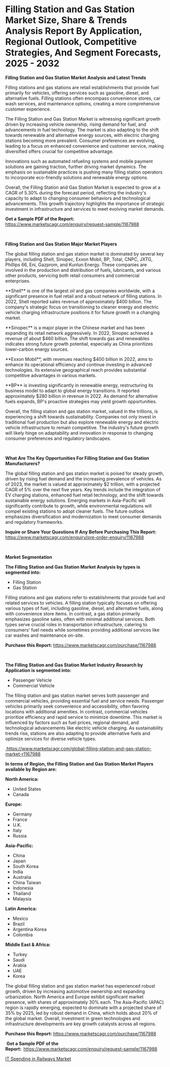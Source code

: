 <p><h1>Filling Station and Gas Station Market Size, Share & Trends Analysis Report By Application, Regional Outlook, Competitive Strategies, And Segment Forecasts, 2025 - 2032</h1></p><p><strong>Filling Station and Gas Station Market Analysis and Latest Trends</strong></p>
<p><p>Filling stations and gas stations are retail establishments that provide fuel primarily for vehicles, offering services such as gasoline, diesel, and alternative fuels. Filling stations often encompass convenience stores, car wash services, and maintenance options, creating a more comprehensive customer experience.</p><p>The Filling Station and Gas Station Market is witnessing significant growth driven by increasing vehicle ownership, rising demand for fuel, and advancements in fuel technology. The market is also adapting to the shift towards renewable and alternative energy sources, with electric charging stations becoming more prevalent. Consumer preferences are evolving, leading to a focus on enhanced convenience and customer service, making diversified offers crucial for competitive advantage. </p><p>Innovations such as automated refueling systems and mobile payment solutions are gaining traction, further driving market dynamics. The emphasis on sustainable practices is pushing many filling station operators to incorporate eco-friendly solutions and renewable energy options. </p><p>Overall, the Filling Station and Gas Station Market is expected to grow at a CAGR of 5.30% during the forecast period, reflecting the industry's capacity to adapt to changing consumer behaviors and technological advancements. This growth trajectory highlights the importance of strategic investment in infrastructure and services to meet evolving market demands.</p></p>
<p><strong>Get a Sample PDF of the Report:&nbsp;</strong> <a href="https://www.marketscagr.com/enquiry/request-sample/1167988?utm_campaign=2942&utm_medium=2&utm_source=Github&utm_content=ia&utm_term=29032025&utm_id=filling-station-and-gas-station">https://www.marketscagr.com/enquiry/request-sample/1167988</a></p>
<p>&nbsp;</p>
<p><strong>Filling Station and Gas Station Major Market Players</strong></p>
<p><p>The global filling station and gas station market is dominated by several key players, including Shell, Sinopec, Exxon Mobil, BP, Total, CNPC, JXTG, Phillips 66, Eni, Gazprom, and Kunlun Energy. These companies are involved in the production and distribution of fuels, lubricants, and various other products, servicing both retail consumers and commercial enterprises.</p><p>**Shell** is one of the largest oil and gas companies worldwide, with a significant presence in fuel retail and a robust network of filling stations. In 2022, Shell reported sales revenue of approximately $400 billion. The company's strategic focus on transitioning to cleaner energy and electric vehicle charging infrastructure positions it for future growth in a changing market.</p><p>**Sinopec** is a major player in the Chinese market and has been expanding its retail network aggressively. In 2022, Sinopec achieved a revenue of about $460 billion. The shift towards gas and renewables indicates strong future growth potential, especially as China prioritizes lower-carbon energy sources.</p><p>**Exxon Mobil**, with revenues reaching $400 billion in 2022, aims to enhance its operational efficiency and continue investing in advanced technologies. Its extensive geographical reach provides substantial competitive advantages in various markets.</p><p>**BP** is investing significantly in renewable energy, restructuring its business model to adapt to global energy transitions. It reported approximately $280 billion in revenue in 2022. As demand for alternative fuels expands, BP's proactive strategies may yield growth opportunities.</p><p>Overall, the filling station and gas station market, valued in the trillions, is experiencing a shift towards sustainability. Companies not only invest in traditional fuel production but also explore renewable energy and electric vehicle infrastructure to remain competitive. The industry's future growth will likely hinge on adaptability and innovation in response to changing consumer preferences and regulatory landscapes.</p></p>
<p>&nbsp;</p>
<p><strong>What Are The Key Opportunities For Filling Station and Gas Station Manufacturers?</strong></p>
<p><p>The global filling station and gas station market is poised for steady growth, driven by rising fuel demand and the increasing prevalence of vehicles. As of 2023, the market is valued at approximately $2 trillion, with a projected CAGR of 5% over the next five years. Key trends include the integration of EV charging stations, enhanced fuel retail technology, and the shift towards sustainable energy solutions. Emerging markets in Asia-Pacific will significantly contribute to growth, while environmental regulations will compel existing stations to adopt cleaner fuels. The future outlook emphasizes diversification and modernization to meet consumer demands and regulatory frameworks.</p></p>
<p><strong>Inquire or Share Your Questions If Any Before Purchasing This Report:</strong> <a href="https://www.marketscagr.com/enquiry/pre-order-enquiry/1167988?utm_campaign=2942&utm_medium=2&utm_source=Github&utm_content=ia&utm_term=29032025&utm_id=filling-station-and-gas-station">https://www.marketscagr.com/enquiry/pre-order-enquiry/1167988</a></p>
<p>&nbsp;</p>
<p><strong>Market Segmentation</strong></p>
<p><strong>The Filling Station and Gas Station Market Analysis by types is segmented into:</strong></p>
<p><ul><li>Filling Station</li><li>Gas Station</li></ul></p>
<p><p>Filling stations and gas stations refer to establishments that provide fuel and related services to vehicles. A filling station typically focuses on offering various types of fuel, including gasoline, diesel, and alternative fuels, along with convenience store items. In contrast, a gas station primarily emphasizes gasoline sales, often with minimal additional services. Both types serve crucial roles in transportation infrastructure, catering to consumers' fuel needs while sometimes providing additional services like car washes and maintenance on-site.</p></p>
<p><strong>Purchase this Report:&nbsp;</strong><a href="https://www.marketscagr.com/purchase/1167988?utm_campaign=2942&utm_medium=2&utm_source=Github&utm_content=ia&utm_term=29032025&utm_id=filling-station-and-gas-station">https://www.marketscagr.com/purchase/1167988</a></p>
<p>&nbsp;</p>
<p><strong>The Filling Station and Gas Station Market Industry Research by Application is segmented into:</strong></p>
<p><ul><li>Passenger Vehicle</li><li>Commercial Vehicle</li></ul></p>
<p><p>The filling station and gas station market serves both passenger and commercial vehicles, providing essential fuel and service needs. Passenger vehicles primarily seek convenience and accessibility, often favoring locations with additional amenities. In contrast, commercial vehicles prioritize efficiency and rapid service to minimize downtime. This market is influenced by factors such as fuel prices, regional demand, and technological advancements like electric vehicle charging. As sustainability trends rise, stations are also adapting to provide alternative fuels and optimize services for diverse vehicle types.</p></p>
<p><a href="https://www.marketscagr.com/global-filling-station-and-gas-station-market-r1167988?utm_campaign=2942&utm_medium=2&utm_source=Github&utm_content=ia&utm_term=29032025&utm_id=filling-station-and-gas-station">&nbsp;https://www.marketscagr.com/global-filling-station-and-gas-station-market-r1167988</a></p>
<p><strong>In terms of Region, the Filling Station and Gas Station Market Players available by Region are:</strong></p>
<p>
    <p> <strong> North America: </strong>
        <ul>
            <li>United States</li>
            <li>Canada</li>
        </ul>
        </p> 
    <p> <strong> Europe: </strong>
        <ul>
            <li>Germany</li>
            <li>France</li>
            <li>U.K.</li>
            <li>Italy</li>
            <li>Russia</li>
        </ul>
        </p> 
    <p> <strong> Asia-Pacific: </strong>
        <ul>
            <li>China</li>
            <li>Japan</li>
            <li>South Korea</li>
            <li>India</li>
            <li>Australia</li>
            <li>China Taiwan</li>
            <li>Indonesia</li>
            <li>Thailand</li>
            <li>Malaysia</li>
        </ul>
        </p> 
    <p> <strong> Latin America: </strong>
        <ul>
            <li>Mexico</li>
            <li>Brazil</li>
            <li>Argentina Korea</li>
            <li>Colombia</li>
        </ul>
        </p> 
    <p> <strong> Middle East & Africa: </strong>
        <ul>
            <li>Turkey</li>
            <li>Saudi</li>
            <li>Arabia</li>
            <li>UAE</li>
            <li>Korea</li>
        </ul>
    </p>
    </p>
<p><p>The global filling station and gas station market has experienced robust growth, driven by increasing automotive ownership and expanding urbanization. North America and Europe exhibit significant market presence, with shares of approximately 30% each. The Asia-Pacific (APAC) region is rapidly emerging, expected to dominate with a projected share of 35% by 2025, led by robust demand in China, which holds about 20% of the global market. Overall, investment in green technologies and infrastructure developments are key growth catalysts across all regions.</p></p>
<p><strong>Purchase this Report: </strong><a href="https://www.marketscagr.com/purchase/1167988?utm_campaign=2942&utm_medium=2&utm_source=Github&utm_content=ia&utm_term=29032025&utm_id=filling-station-and-gas-station">https://www.marketscagr.com/purchase/1167988</a></p>
<p>&nbsp;<strong>Get a Sample PDF of the Report:&nbsp;&nbsp;</strong><a href="https://www.marketscagr.com/enquiry/request-sample/1167988?utm_campaign=2942&utm_medium=2&utm_source=Github&utm_content=ia&utm_term=29032025&utm_id=filling-station-and-gas-station">https://www.marketscagr.com/enquiry/request-sample/1167988</a></p>
<p><strong></strong></p>
<p><p><a href="https://github.com/pidlisseas/Market-Research-Report-List-1/blob/main/it-spending-in-railways-market.md?utm_campaign=2942&utm_medium=2&utm_source=Github&utm_content=ia&utm_term=29032025&utm_id=filling-station-and-gas-station">IT Spending in Railways Market</a></p></p>